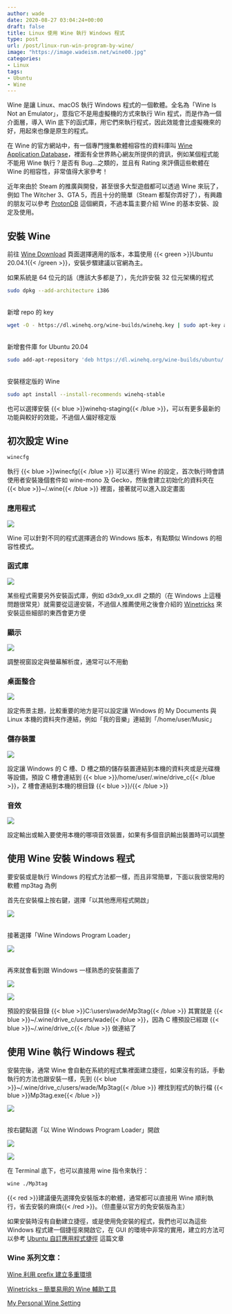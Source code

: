 ```yaml
---
author: wade
date: 2020-08-27 03:04:24+00:00
draft: false
title: Linux 使用 Wine 執行 Windows 程式
type: post
url: /post/linux-run-win-program-by-wine/
image: "https://image.wadeism.net/wine00.jpg"
categories:
- Linux
tags:
- Ubuntu
- Wine
---
```


Wine 是讓 Linux、macOS 執行 Windows 程式的一個軟體。全名為「Wine Is Not an Emulator」，意指它不是用虛擬機的方式來執行 Win 程式，而是作為一個介面層，導入 Win 底下的函式庫，用它們來執行程式，因此效能會比虛擬機來的好，用起來也像是原生的程式。

在 Wine 的官方網站中，有一個專門搜集軟體相容性的資料庫叫 [Wine Application Database](https://appdb.winehq.org/)，裡面有全世界熱心網友所提供的資訊，例如某個程式能不能用 Wine 執行？是否有 Bug…之類的，並且有 Rating 來評價這些軟體在 Wine 的相容性，非常值得大家參考！

近年來由於 Steam 的推廣與開發，甚至很多大型遊戲都可以透過 Wine 來玩了，例如 The Witcher 3、GTA 5，而且十分的簡單（Steam 都幫你弄好了），有興趣的朋友可以參考 [ProtonDB](https://www.protondb.com/) 這個網頁，不過本篇主要介紹 Wine 的基本安裝、設定及使用。


## 安裝 Wine

前往 [Wine Download](https://wiki.winehq.org/Download) 頁面選擇適用的版本，本篇使用 {{< green >}}Ubuntu 20.04.1{{< /green >}}，安裝步驟建議以官網為主。

如果系統是 64 位元的話（應該大多都是了），先允許安裝 32 位元架構的程式

```bash
sudo dpkg --add-architecture i386
```

\
新增 repo 的 key

```bash
wget -O - https://dl.winehq.org/wine-builds/winehq.key | sudo apt-key add -
```

\
新增套件庫 for Ubuntu 20.04

```bash
sudo add-apt-repository 'deb https://dl.winehq.org/wine-builds/ubuntu/ focal main'
```

\
安裝穩定版的 Wine

```bash
sudo apt install --install-recommends winehq-stable
```

也可以選擇安裝 {{< blue >}}winehq-staging{{< /blue >}}，可以有更多最新的功能與較好的效能，不過個人偏好穩定版

## 初次設定 Wine


```bash
winecfg
```

執行 {{< blue >}}winecfg{{< /blue >}} 可以進行 Wine 的設定，首次執行時會請使用者安裝幾個套件如 wine-mono 及 Gecko，然後會建立初始化的資料夾在 {{< blue >}}~/.wine{{< /blue >}} 裡面，接著就可以進入設定畫面

### 應用程式

![](https://image.wadeism.net/wine01.png)

Wine 可以針對不同的程式選擇適合的 Windows 版本，有點類似 Windows 的相容性模式。

### 函式庫

![](https://image.wadeism.net/wine02.png)

某些程式需要另外安裝函式庫，例如 d3dx9_xx.dll 之類的（在 Windows 上這種問題很常見）就需要從這邊安裝，不過個人推薦使用之後會介紹的 [Winetricks](https://wiki.winehq.org/Winetricks) 來安裝這些細部的東西會更方便

### 顯示

![](https://image.wadeism.net/wine03.png)

調整視窗設定與螢幕解析度，通常可以不用動

### 桌面整合

![](https://image.wadeism.net/wine04.png)

設定佈景主題，比較重要的地方是可以設定讓 Windows 的 My Documents 與 Linux 本機的資料夾作連結，例如「我的音樂」連結到「/home/user/Music」

### 儲存裝置

![](https://image.wadeism.net/wine05.png)

設定讓 Windows 的 C 槽、D 槽之類的儲存裝置連結到本機的資料夾或是光碟機等設備，預設 C 槽會連結到 {{< blue >}}/home/user/.wine/drive_c{{< /blue >}}，Z 槽會連結到本機的根目錄 {{< blue >}}/{{< /blue >}}

### 音效

![](https://image.wadeism.net/wine06.png)

設定輸出或輸入要使用本機的哪項音效裝置，如果有多個音訊輸出裝置時可以調整

## 使用 Wine 安裝 Windows 程式

要安裝或是執行 Windows 的程式方法都一樣，而且非常簡單，下面以我很常用的軟體 mp3tag 為例

首先在安裝檔上按右鍵，選擇「以其他應用程式開啟」

![](https://image.wadeism.net/wine07.png)

\
接著選擇「Wine Windows Program Loader」

![](https://image.wadeism.net/wine08.png)

\
再來就會看到跟 Windows 一樣熟悉的安裝畫面了

![](https://image.wadeism.net/wine09.png)

![](https://image.wadeism.net/wine10.png)

預設的安裝目錄 {{< blue >}}C:\users\wade\Mp3tag{{< /blue >}} 其實就是 {{< blue >}}~/.wine/drive_c/users/wade{{< /blue >}}，因為 C 槽預設已經跟 {{< blue >}}~/.wine/drive_c{{< /blue >}} 做連結了

## 使用 Wine 執行 Windows 程式

安裝完後，通常 Wine 會自動在系統的程式集裡面建立捷徑，如果沒有的話，手動執行的方法也跟安裝一樣，先到 {{< blue >}}~/.wine/drive_c/users/wade/Mp3tag{{< /blue >}} 裡找到程式的執行檔 {{< blue >}}Mp3tag.exe{{< /blue >}}

![](https://image.wadeism.net/wine11.png)

\
按右鍵點選「以 Wine Windows Program Loader」開啟

![](https://image.wadeism.net/wine12.png)

![](https://image.wadeism.net/wine13.png)

在 Terminal 底下，也可以直接用 wine 指令來執行：


```bash
wine ./Mp3tag
```

{{< red >}}建議優先選擇免安裝版本的軟體，通常都可以直接用 Wine 順利執行，省去安裝的麻煩{{< /red >}}。（但盡量以官方的免安裝版為主）

如果安裝時沒有自動建立捷徑，或是使用免安裝的程式，我們也可以為這些 Windows 程式建一個捷徑來開啟它，在 GUI 的環境中非常的實用，建立的方法可以參考 [Ubuntu 自訂應用程式捷徑](https://notes.wadeism.net/post/ubuntu-custom-app-shortcut/) 這篇文章

### Wine 系列文章：

[Wine 利用 prefix 建立多重環境](https://notes.wadeism.net/post/wine-create-multi-environment/)

[Winetricks – 簡單易用的 Wine 輔助工具](https://notes.wadeism.net/post/easy-using-winetricks/)

[My Personal Wine Setting](https://notes.wadeism.net/post/my-personal-wine-setting/)
